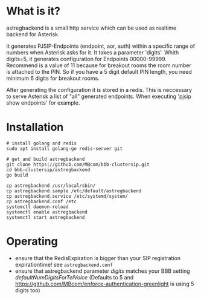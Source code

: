 # What is it?

astregbackend is a small http service which can be used as realtime backend for Asterisk.

It generates PJSIP-Endpoints (endpoint, aor, auth) within a specific range of numbers when Asterisk asks for it.
It takes a parameter 'digits'.
Whith digits=5, it generates configuration for Endpoints 00000-99999.
Recommend is a value of 11 because for breakout rooms the room number is attached to the PIN. So if you have a 5 digit default PIN length, you need minimum 6 digits for breakout rooms.

After generating the configuration it is stored in a redis.
This is neccessary to serve Asterisk a list of "all" generated endpoints.
When executing 'pjsip show endpoints' for example.

# Installation

```
# install golang and redis
sudo apt install golang-go redis-server git

# get and build astregbackend
git clone https://github.com/MBcom/bbb-clustersip.git
cd bbb-clustersip/astregbackend
go build

cp astregbackend /usr/local/sbin/
cp astregbackend.sample /etc/default/astregbackend
cp astregbackend.service /etc/systemd/system/
cp astregbackend.conf /etc
systemctl daemon-reload
systemctl enable astregbackend
systemctl start astregbackend
```

# Operating

* ensure that the RedisExpiration is bigger than your SIP registration expirationtime! see `astregbackend.conf`
* ensure that astregbackend parameter *digits* matches your BBB setting *defaultNumDigitsForTelVoice* (Defaults to 5 and https://github.com/MBcom/enforce-authentication-greenlight is using 5 digits too)
